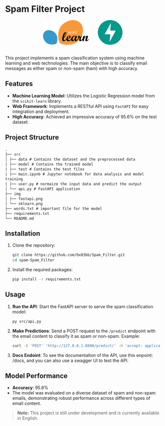 # Spam Filter Project



<div align="center">
    <img src="./img/sklearn.png" style="height: 80px; margin-right: 25px;">
    <img src="./img/fastapi.png" style="height: 80px;">
</div>

<br>

This project implements a spam classification system using machine learning and web technologies. The main objective is to classify email messages as either spam or non-spam (ham) with high accuracy.

## Features

- **Machine Learning Model**: Utilizes the Logistic Regression model from the `scikit-learn` library.
- **Web Framework**: Implements a RESTful API using `FastAPI` for easy integration and deployment.
- **High Accuracy**: Achieved an impressive accuracy of 95.6% on the test dataset.

## Project Structure
```
.
├── src
│ ├── data # Contains the dataset and the preprocessed data
| ├── model # Contains the trained model
| ├── test # Contains the test files
| ├── main.ipynb # Jupyter notebook for data analysis and model training
| ├── user.py # normaize the input data and predict the output
│ └── api.py # FastAPI application
├── img
│ ├── fastapi.png
│ └── sklearn.png
├── words.txt # important file for the model 
├── requirements.txt
└── README.md
```

## Installation

1. Clone the repository:
    ```sh
    git clone https://github.com/Ox03bb/Spam_Filter.git
    cd spam-Spam_Filter
    ```

2. Install the required packages:
    ```sh
    pip install -r requirements.txt
    ```

## Usage

1. **Run the API**:
    Start the FastAPI server to serve the spam classification model:
    ```sh
    py src/api.py
    ```

2. **Make Predictions**:
    Send a POST request to the `/predict` endpoint with the email content to classify it as spam or non-spam. Example:
    ```sh
    curl -X 'POST' 'http://127.0.0.1:8000/predict/' -H 'accept: application/json' -H 'Content-Type: application/json'  -d '{ "data": "Congratulations! You ve won a free $1000 Walmart gift card. Click here to claim your prize: http://example.com/winner. Offer expires soon!"}'
    ```
2. **Docs Endoint**:
    To see the documentation of the API, use this enpoint: /docs, and you can also use a swagger UI to test the API.

## Model Performance

- **Accuracy**: 95.6%
- The model was evaluated on a diverse dataset of spam and non-spam emails, demonstrating robust performance across different types of email content.
> **Note:** This project is still under development and is currently available in English.

